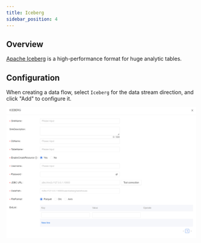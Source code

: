 ```yaml
---
title: Iceberg
sidebar_position: 4
---
```


## Overview
[Apache Iceberg](https://iceberg.apache.org/) is a high-performance format for huge analytic tables.

## Configuration
When creating a data flow, select `Iceberg` for the data stream direction, and click "Add" to configure it.

![Iceberg Configuration](img/iceberg.png)